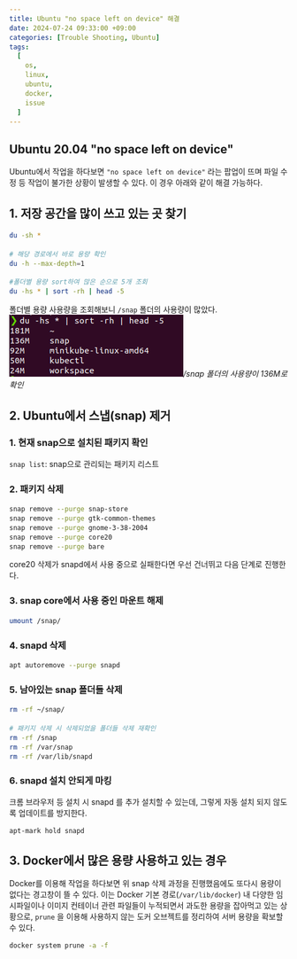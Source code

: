 ```yaml
---
title: Ubuntu "no space left on device" 해결
date: 2024-07-24 09:33:00 +09:00
categories: [Trouble Shooting, Ubuntu]
tags:
  [
    os,
    linux,
    ubuntu,
    docker,
    issue
  ]
---
```

## Ubuntu 20.04 "no space left on device"
Ubuntu에서 작업을 하다보면 `"no space left on device"` 라는 팝업이 뜨며 파일 수정 등 작업이 불가한 상황이 발생할 수 있다. 이 경우 아래와 같이 해결 가능하다.  

## 1. 저장 공간을 많이 쓰고 있는 곳 찾기
```bash
du -sh *

# 해당 경로에서 바로 용량 확인
du -h --max-depth=1

#폴더별 용량 sort하여 많은 순으로 5개 조회
du -hs * | sort -rh | head -5
```
폴더별 용량 사용량을 조회해보니 `/snap` 폴더의 사용량이 많았다. 
![img](/assets/img/blog/blog-2024-09-03.png)*/snap 폴더의 사용량이 136M로 확인*

## 2. Ubuntu에서 스냅(snap) 제거
### 1. 현재 snap으로 설치된 패키지 확인
`snap list`: snap으로 관리되는 패키지 리스트
### 2. 패키지 삭제
```bash
snap remove --purge snap-store
snap remove --purge gtk-common-themes
snap remove --purge gnome-3-38-2004
snap remove --purge core20
snap remove --purge bare
```
core20 삭제가 snapd에서 사용 중으로 실패한다면 우선 건너뛰고 다음 단계로 진행한다. 
### 3. snap core에서 사용 중인 마운트 해제
```bash
umount /snap/
```
### 4. snapd 삭제
```bash
apt autoremove --purge snapd
```
### 5. 남아있는 snap 폴더들 삭제
```bash
rm -rf ~/snap/

# 패키지 삭제 시 삭제되었을 폴더들 삭제 재확인
rm -rf /snap
rm -rf /var/snap
rm -rf /var/lib/snapd
```
### 6. snapd 설치 안되게 마킹 
크롬 브라우저 등 설치 시 snapd 를 추가 설치할 수 있는데, 그렇게 자동 설치 되지 않도록 업데이트를 방지한다. 
```bash
apt-mark hold snapd
```

## 3. Docker에서 많은 용량 사용하고 있는 경우
Docker를 이용해 작업을 하다보면 위 snap 삭제 과정을 진행했음에도 또다시 용량이 없다는 경고창이 뜰 수 있다. 이는 Docker 기본 경로(`/var/lib/docker`) 내 다양한 임시파일이나 이미지 컨테이너 관련 파일들이 누적되면서 과도한 용량을 잡아먹고 있는 상황으로, `prune` 을 이용해 사용하지 않는 도커 오브젝트를 정리하여 서버 용량을 확보할 수 있다. 
```bash
docker system prune -a -f
```